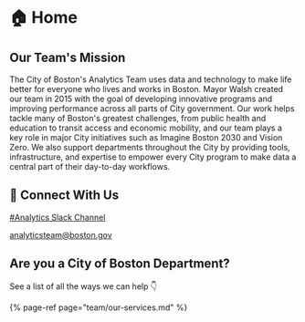 # 🏠 Home

## Our Team's Mission

The City of Boston's Analytics Team uses data and technology to make life better for everyone who lives and works in Boston. Mayor Walsh created our team in 2015 with the goal of developing innovative programs and improving performance across all parts of City government. Our work helps tackle many of Boston's greatest challenges, from public health and education to transit access and economic mobility, and our team plays a key role in major City initiatives such as Imagine Boston 2030 and Vision Zero. We also support departments throughout the City by providing tools, infrastructure, and expertise to empower every City program to make data a central part of their day-to-day workflows.

## 💬 Connect With Us

[\#Analytics Slack Channel](https://cityofboston-doit.slack.com/archives/C08ETUZ18)

[analyticsteam@boston.gov](mailto:analyticsteam@boston.gov%20)

## Are you a City of Boston Department?

See a list of all the ways we can help 👇

{% page-ref page="team/our-services.md" %}

